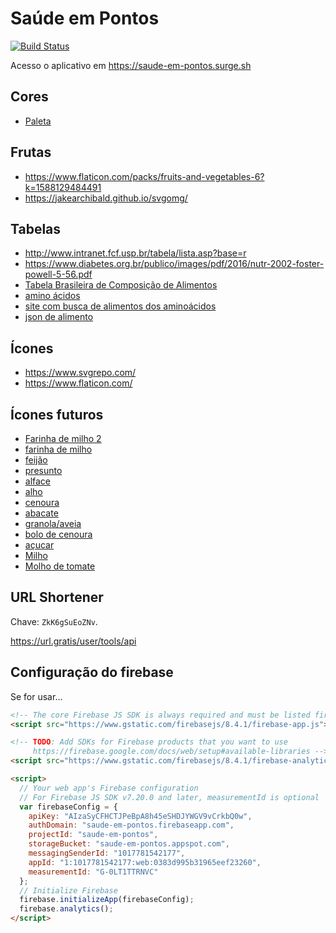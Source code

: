 # Saúde em Pontos

[![Build Status](https://travis-ci.org/jomarcardoso/saude-em-pontos-2.svg?branch=master)](https://travis-ci.org/jomarcardoso/saude-em-pontos-2)

Acesso o aplicativo em https://saude-em-pontos.surge.sh

## Cores

- [Paleta](https://coolors.co/4d7a60-5d5e60-8d8d92-beb2c8-d7d6d6)

## Frutas

- https://www.flaticon.com/packs/fruits-and-vegetables-6?k=1588129484491
- https://jakearchibald.github.io/svgomg/

## Tabelas

- http://www.intranet.fcf.usp.br/tabela/lista.asp?base=r
- https://www.diabetes.org.br/publico/images/pdf/2016/nutr-2002-foster-powell-5-56.pdf
- [Tabela Brasileira de Composição de Alimentos](https://www.cfn.org.br/wp-content/uploads/2017/03/taco_4_edicao_ampliada_e_revisada.pdf)
- [amino ácidos](https://www.scielo.br/pdf/rbz/v30n3/5247.pdf)
- [site com busca de alimentos dos aminoácidos](https://tools.myfooddata.com/nutrition-comparison.php?foods=173735&serv=100g&qty=1)
- [json de alimento](https://tools.myfooddata.com/api/food/Eggs)

## Ícones

- https://www.svgrepo.com/
- https://www.flaticon.com/

## Ícones futuros

- [Farinha de milho 2](https://www.flaticon.com/premium-icon/corn_4127166?term=corn&page=3&position=25&page=3&position=25&related_id=4127166&origin=search)
- [farinha de milho](https://www.flaticon.com/premium-icon/corn_1676841?term=corn&page=1&position=65)
- [feijão](https://www.flaticon.com/premium-icon/red-beans_2079330?term=bean&page=1&position=60)
- [presunto](https://www.flaticon.com/premium-icon/ham_2069197?term=ham&page=1&position=11)
- [alface](https://www.flaticon.com/premium-icon/lettuce_1682268?term=lettuce&page=4&position=91)
- [alho](https://www.flaticon.com/premium-icon/garlic_2518056?term=garlic&page=1&position=71)
- [cenoura](https://www.flaticon.com/premium-icon/carrots_924384?term=carrot&page=1&position=54)
- [abacate](https://www.flaticon.com/premium-icon/avocado_2079291?term=avocado&page=1&position=49)
- [granola/aveia](https://www.flaticon.com/premium-icon/breakfast_1652097?term=oats&page=1&position=38)
- [bolo de cenoura](https://www.flaticon.com/premium-icon/carrot-cake_2447809?term=carrot%20cake&page=1&position=2&page=1&position=2&related_id=2447809&origin=search)
- [açucar](https://www.flaticon.com/premium-icon/sugar_2315968?term=sugar&page=1&position=11&page=1&position=11&related_id=2315968&origin=search)
- [Milho](https://www.flaticon.com/premium-icon/corn_2303677?term=corn&page=1&position=64&page=1&position=64&related_id=2303677&origin=search)
- [Molho de tomate](https://www.flaticon.com/premium-icon/sauce_3093568?term=sauce&page=1&position=6&page=1&position=6&related_id=3093568&origin=search)

## URL Shortener

Chave: `ZkK6gSuEoZNv`.

https://url.gratis/user/tools/api

## Configuração do firebase

Se for usar...

```html
<!-- The core Firebase JS SDK is always required and must be listed first -->
<script src="https://www.gstatic.com/firebasejs/8.4.1/firebase-app.js"></script>

<!-- TODO: Add SDKs for Firebase products that you want to use
     https://firebase.google.com/docs/web/setup#available-libraries -->
<script src="https://www.gstatic.com/firebasejs/8.4.1/firebase-analytics.js"></script>

<script>
  // Your web app's Firebase configuration
  // For Firebase JS SDK v7.20.0 and later, measurementId is optional
  var firebaseConfig = {
    apiKey: "AIzaSyCFHCTJPeBpA8h45eSHDJYWGV9vCrkbQ0w",
    authDomain: "saude-em-pontos.firebaseapp.com",
    projectId: "saude-em-pontos",
    storageBucket: "saude-em-pontos.appspot.com",
    messagingSenderId: "1017781542177",
    appId: "1:1017781542177:web:0383d995b31965eef23260",
    measurementId: "G-0LT1TTRNVC"
  };
  // Initialize Firebase
  firebase.initializeApp(firebaseConfig);
  firebase.analytics();
</script>
```